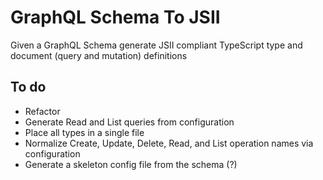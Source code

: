 # GraphQL Schema To JSII

Given a GraphQL Schema generate JSII compliant TypeScript type and document (query and mutation) definitions

## To do

- Refactor
- Generate Read and List queries from configuration
- Place all types in a single file
- Normalize Create, Update, Delete, Read, and List operation names via configuration
- Generate a skeleton config file from the schema (?)